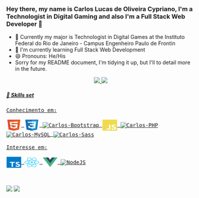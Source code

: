 ### Hey there, my name is Carlos Lucas de Oliveira Cypriano, I'm a Technologist in Digital Gaming and also I'm a Full Stack Web Developer 👋

- 🔭 Currently my major is Technologist in Digital Games at the Instituto Federal do Rio de Janeiro - Campus Engenheiro Paulo de Frontin
- 🌱 I'm currently learning Full Stack Web Development
- 😄 Pronouns: He/His
- Sorry for my README document, I'm tidying it up, but I'll to detail more in the future.

<div align="center">
  <a href="https://github.com/carlos-cypriano">
  <img height="180em" src="https://github-readme-stats.vercel.app/api?username=carlos-cypriano&show_icons=true&theme=tokyonight&include_all_commits=true&count_private=true"/>
  <img height="180em" src="https://github-readme-stats.vercel.app/api/top-langs/?username=carlos-cypriano&layout=compact&langs_count=7&theme=tokyonight"/>
</div>  
  
  ##### 🧠 Skills set 
 
  <div style="display: inline_block;">
 <kbd align="center">
      <kbd>Conhecimento em:</kbd>
      <br />
      <br />
      <img align="center" alt="Carlos-HTML5" height="30" width="40" src="https://raw.githubusercontent.com/devicons/devicon/master/icons/html5/html5-original.svg">
      <img align="center" alt="Carlos-CSS3" height="30" width="40" src="https://raw.githubusercontent.com/devicons/devicon/master/icons/css3/css3-original.svg">
      <img align="center" alt="Carlos-Bootstrap" height="30" width="40" src="https://cdn.jsdelivr.net/gh/devicons/devicon/icons/bootstrap/bootstrap-original.svg">
      <img align="center" alt="Carlos-Js" height="30" width="40" src="https://raw.githubusercontent.com/devicons/devicon/master/icons/javascript/javascript-plain.svg">
       <img align="center" alt="Carlos-PHP" height="30" width="40" src="https://cdn.jsdelivr.net/gh/devicons/devicon/icons/php/php-original.svg">
  <img align="center" alt="Carlos-MySQL" height="30" width="40" src="https://cdn.jsdelivr.net/gh/devicons/devicon/icons/mysql/mysql-original-wordmark.svg">
  <img align="center" alt="Carlos-Sass" height="30" width="40" src="https://cdn.jsdelivr.net/gh/devicons/devicon/icons/sass/sass-original.svg">
<br />
<br /> 
</kbd>

<kbd align="center">
<kbd>Interesse em:</kbd> 
     <br />
     <br />
      <img align="center" title="TypeScript" alt="TypeScript" height="30" width="40" src="https://raw.githubusercontent.com/devicons/devicon/master/icons/typescript/typescript-plain.svg"> 
      <img align="center" title="React" alt="React" height="30" width="40" src="https://raw.githubusercontent.com/devicons/devicon/master/icons/react/react-original.svg">
      <img align="center" title="VueJS" alt="VueJS" height="30" width="40" src="https://raw.githubusercontent.com/devicons/devicon/master/icons/vuejs/vuejs-original.svg">
      <img align="center" title="NodeJS" alt="NodeJS" height="30" width="40" src="[https://raw.githubusercontent.com/devicons/devicon/master/icons/vuejs/vuejs-original.svg"> 
  <br />
 <br />
 </kbd>
  </div>
 
 ##
  
  ##
 
<div> 
 
  <a href = "mailto:carloscypriano2016@gmail.com"><img src="https://img.shields.io/badge/-Gmail-%23333?style=for-the-badge&logo=gmail&logoColor=white" target="_blank"></a>
  <a href="https://www.linkedin.com/in/carlos-cypriano-72564a16b" target="_blank"><img src="https://img.shields.io/badge/-LinkedIn-%230077B5?style=for-the-badge&logo=linkedin&logoColor=white" target="_blank"></a> 
 
 
</div>
